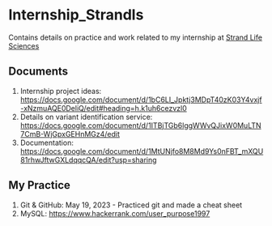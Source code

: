 # Internship_Strandls

Contains details on practice and work related to my internship at [Strand Life Sciences](https://strandls.com/)

## Documents

1. Internship project ideas: https://docs.google.com/document/d/1bC6LI_Jpktj3MDpT40zK03Y4vxjf-xNzmuAQE0DeliQ/edit#heading=h.k1uh6cezvzl0
2. Details on variant identification service: https://docs.google.com/document/d/1ITBjTGb6lggWWvQJixW0MuLTN7CmB-WjGpxGEHnMGz4/edit
3. Documentation: https://docs.google.com/document/d/1MtUNjfo8M8Md9Ys0nFBT_mXQU81rhwJftwGXLdqqcQA/edit?usp=sharing


## My Practice

1. Git & GitHub: May 19, 2023 - Practiced git and made a cheat sheet
2. MySQL: https://www.hackerrank.com/user_purpose1997
